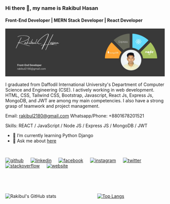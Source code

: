 ### Hi there 👋, my name is Rakibul Hasan
#### Front-End Developer | MERN Stack Developer | React Developer
![Front-End Developer | MERN Stack Developer | React Developer](https://github.com/rakibul-cse-diu/rakibul-cse-diu/blob/main/Rakibul%20Hasan.jpg)

I graduated from Daffodil International University's Department of Computer Science and Engineering (CSE). I actively working in web development. HTML, CSS, Tailwind CSS, Bootstrap, Javascript, React Js, Express Js, MongoDB, and JWT are among my main competencies. I also have a strong grasp of teamwork and project management.

Email: rakibul2180@gmail.com
Whatsapp/Phone: +8801678201521

Skills: REACT / JavaScript / Node JS / Express JS / MongoDB / JWT
- 🌱 I’m currently learning Python Django 
- 💬 Ask me about [here](https://github.com/rakibul-cse-diu/rakibul-cse-diu/issues) 
</br>

[<img src='https://img.icons8.com/clouds/100/000000/github.png' alt='github' height='40'>](https://github.com/rakibul-cse-diu) &emsp; [<img src='https://img.icons8.com/fluency/48/000000/linkedin-circled.png' alt='linkedin' height='40'>](/https://www.linkedin.com/in/md-rakibul-hasan-241b80233//) &emsp; [<img src='https://img.icons8.com/color/48/000000/facebook-new.png' alt='facebook' height='40'>](https://web.facebook.com/r.hasanridoy) &emsp; [<img src='https://img.icons8.com/color/48/000000/instagram-new--v1.png' alt='instagram' height='40'>](https://www.instagram.com/hridoy_85//) &emsp; [<img src='https://img.icons8.com/color/48/000000/twitter--v1.png' alt='twitter' height='40'>](https://twitter.com/hridoy85_) &emsp; [<img src='https://img.icons8.com/fluency/48/000000/stackexchange.png' alt='stackoverflow' height='40'>](https://stackoverflow.com/users/18982955/md-rakibul-hasan) &emsp; [<img src='https://img.icons8.com/color/48/000000/web.png' alt='website' height='40'>](https://rakibulhasan-portfolio.netlify.app/)  


 </br>
 </br>
 </br>

![Rakibul's GitHub stats](https://github-readme-stats.vercel.app/api?username=rakibul-cse-diu&show_icons=true&theme=radical) &emsp;&emsp;&emsp;&emsp;&emsp;&emsp;&emsp;&emsp;&emsp;[![Top Langs](https://github-readme-stats.vercel.app/api/top-langs/?username=rakibul-cse-diu&layout=compact)](https://github.com/rakibul-cse-diu/github-readme-stats)
